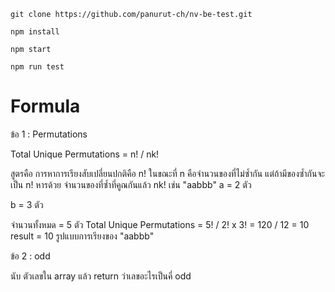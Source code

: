 `git clone https://github.com/panurut-ch/nv-be-test.git`

`npm install`

`npm start`

`npm run test`

# Formula

ข้อ 1 : Permutations

Total Unique Permutations =  n! / nk!

สูตรคือ การหาการเรียงสับเปลี่ยนปกติคือ n! ในขณะที่ n คือจำนวนของที่ไม่ซ้ำกัน
แต่ถ้ามีของซ้ำกันจะเป็น n! หารด้วย จำนวนของที่ซ้ำที่คูณกันแล้ว nk!
เช่น "aabbb"
a = 2 ตัว

b = 3 ตัว

จำนวนทั้งหมด = 5 ตัว
Total Unique Permutations = 5! / 2! x 3!
= 120 / 12 = 10
result = 10 รูปแบบการเรียงของ "aabbb"

ข้อ 2 : odd

นับ ตัวเลขใน array แล้ว return ว่าเลขอะไรเป็นคี่ odd

